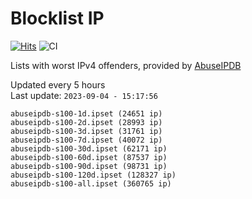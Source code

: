 # Blocklist IP

[![Hits](https://hits.seeyoufarm.com/api/count/incr/badge.svg?url=https%3A%2F%2Fgithub.com%2Fborestad%2Fblocklist-ip%2F&count_bg=%2379C83D&title_bg=%23555555&icon=&icon_color=%23E7E7E7&title=hits&edge_flat=false)](https://hits.seeyoufarm.com)  ![CI](https://img.shields.io/github/workflow/status/borestad/blocklist-ip/CI?style=flat-square)

Lists with worst IPv4 offenders, provided by [AbuseIPDB](https://www.abuseipdb.com/)

<!-- FOOTER-PLACEHOLDER -->
Updated every 5 hours<br>
Last update: `2023-09-04 - 15:17:56`
```
abuseipdb-s100-1d.ipset (24651 ip)
abuseipdb-s100-2d.ipset (28993 ip)
abuseipdb-s100-3d.ipset (31761 ip)
abuseipdb-s100-7d.ipset (40072 ip)
abuseipdb-s100-30d.ipset (62171 ip)
abuseipdb-s100-60d.ipset (87537 ip)
abuseipdb-s100-90d.ipset (98731 ip)
abuseipdb-s100-120d.ipset (128327 ip)
abuseipdb-s100-all.ipset (360765 ip)
```

